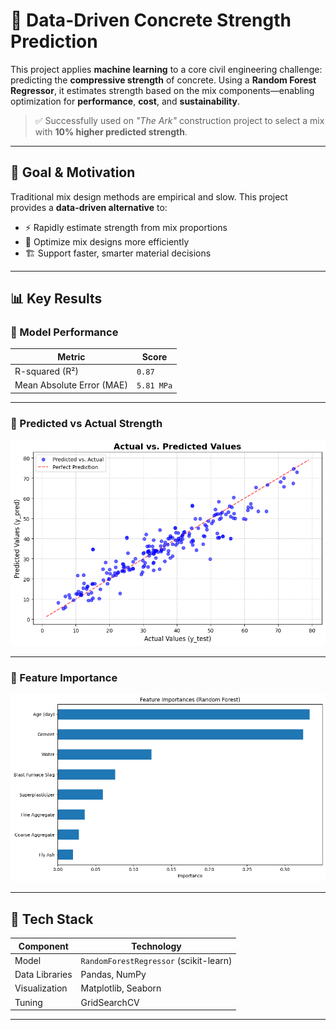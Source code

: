 # 🧪 Data-Driven Concrete Strength Prediction

This project applies **machine learning** to a core civil engineering challenge: predicting the **compressive strength** of concrete. Using a **Random Forest Regressor**, it estimates strength based on the mix components—enabling optimization for **performance**, **cost**, and **sustainability**.

> ✅ Successfully used on *"The Ark"* construction project to select a mix with **10% higher predicted strength**.

---

## 🎯 Goal & Motivation

Traditional mix design methods are empirical and slow. This project provides a **data-driven alternative** to:

- ⚡ Rapidly estimate strength from mix proportions  
- 🧠 Optimize mix designs more efficiently  
- 🏗️ Support faster, smarter material decisions

---

## 📊 Key Results

### 🔹 Model Performance

| Metric                  | Score     |
|-------------------------|-----------|
| R-squared (R²)          | `0.87`    |
| Mean Absolute Error (MAE) | `5.81 MPa` |

---

### 🔹 Predicted vs Actual Strength

![output](output.png)

---

### 🔹 Feature Importance

![importances](feature_importances.png)

---

## 🧰 Tech Stack

| Component       | Technology                          |
|------------------|--------------------------------------|
| Model           | `RandomForestRegressor` (scikit-learn) |
| Data Libraries  | Pandas, NumPy                        |
| Visualization   | Matplotlib, Seaborn                  |
| Tuning          | GridSearchCV                         |

---
